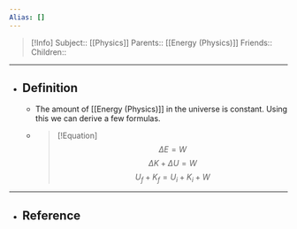 ```yaml
---
Alias: []
---
```

> [!Info]
> Subject:: [[Physics]]
> Parents:: [[Energy (Physics)]]
> Friends:: 
> Children:: 
---
- ## Definition
	- The amount of [[Energy (Physics)]] in the universe is constant. Using this we can derive a few formulas.
	- > [!Equation]
	  >  $$\Delta E=W$$
	  >  $$\Delta K+\Delta U=W$$
	  >  $$U_{f}+K_{f}=U_{i}+K_{i}+W$$
---
- ## Reference